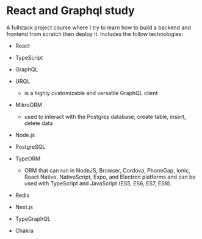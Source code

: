 # React and Graphql study

A fullstack project course where I try to learn  how to build a backend and frontend from scratch then deploy it. Includes the follow technologies: 

- React 

- TypeScript

- GraphQL 

- URQL

  - is a highly customizable and versatile GraphQL client

- MikroORM
  - used to interact with the Postgres database; create table, insert, delete data

- Node.js 

- PostgreSQL 

- TypeORM
  - ORM that can run in NodeJS, Browser, Cordova, PhoneGap, Ionic, React Native, NativeScript, Expo, and Electron platforms and can be used with TypeScript and JavaScript (ES5, ES6, ES7, ES8).

- Redis 

- Next.js 

- TypeGraphQL

- Chakra